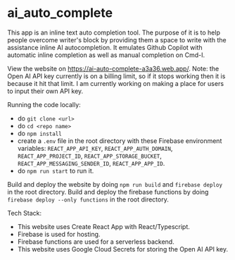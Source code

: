 # ai_auto_complete

This app is an inline text auto completion tool. The purpose of it is to help people overcome writer's block by providing them a space to write with the assistance inline AI autocompletion. It emulates Github Copilot with automatic inline completion as well as manual completion on Cmd-I. 

View the website on https://ai-auto-complete-a3a36.web.app/.
Note: the Open AI API key currently is on a billing limit, so if it stops working then it is because it hit that limit. I am currently working on making a place for users to input their own API key.

Running the code locally:
- do `git clone <url>`
- do `cd <repo name>`
- do `npm install`
- create a `.env` file in the root directory with these Firebase environment variables: `REACT_APP_API_KEY`, `REACT_APP_AUTH_DOMAIN`, `REACT_APP_PROJECT_ID`, `REACT_APP_STORAGE_BUCKET`, `REACT_APP_MESSAGING_SENDER_ID`, `REACT_APP_APP_ID`.
- do `npm run start` to run it.

Build and deploy the website by doing `npm run build` and `firebase deploy` in the root directory.
Build and deploy the firebase functions by doing `firebase deploy --only functions` in the root directory.

Tech Stack:
- This website uses Create React App with React/Typescript.
- Firebase is used for hosting.
- Firebase functions are used for a serverless backend.
- This website uses Google Cloud Secrets for storing the Open AI API key.

